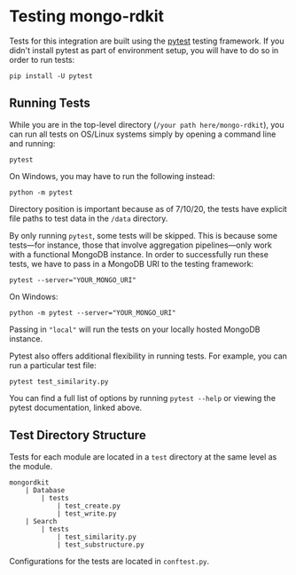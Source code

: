 # Testing mongo-rdkit
Tests for this integration are built using the [pytest](https://docs.pytest.org/en/stable/contents.html)
testing framework. If you didn't install pytest as part of environment setup, 
you will have to do so in order to run tests:
```
pip install -U pytest
```
## Running Tests
While you are in the top-level directory (`/your path here/mongo-rdkit`),
you can run all tests on OS/Linux systems simply by opening a command line and running:
```
pytest
```
On Windows, you may have to run the following instead:
```
python -m pytest
```

Directory position is important because as of 7/10/20, 
the tests have explicit file paths to test data in the `/data` directory.

By only running `pytest`, some tests will be skipped. This is because
some tests—for instance, those that involve aggregation pipelines—only work with a functional 
MongoDB instance. In order to successfully run these tests, we have to pass in
a MongoDB URI to the testing framework:
```
pytest --server="YOUR_MONGO_URI"
```
On Windows: 
```
python -m pytest --server="YOUR_MONGO_URI"
```
Passing in `"local"` will run the tests on your locally hosted MongoDB
instance. 

Pytest also offers additional flexibility in running tests. For example, you can 
run a particular test file: 
```
pytest test_similarity.py
```
You can find a full list of options by running `pytest --help` or viewing the pytest documentation, 
linked above.
## Test Directory Structure
Tests for each module are located in a `test` directory at the same level as the module. 
```
mongordkit
    | Database
        | tests
            | test_create.py
            | test_write.py
    | Search 
        | tests
            | test_similarity.py
            | test_substructure.py
```

Configurations for the tests are located in `conftest.py`.



